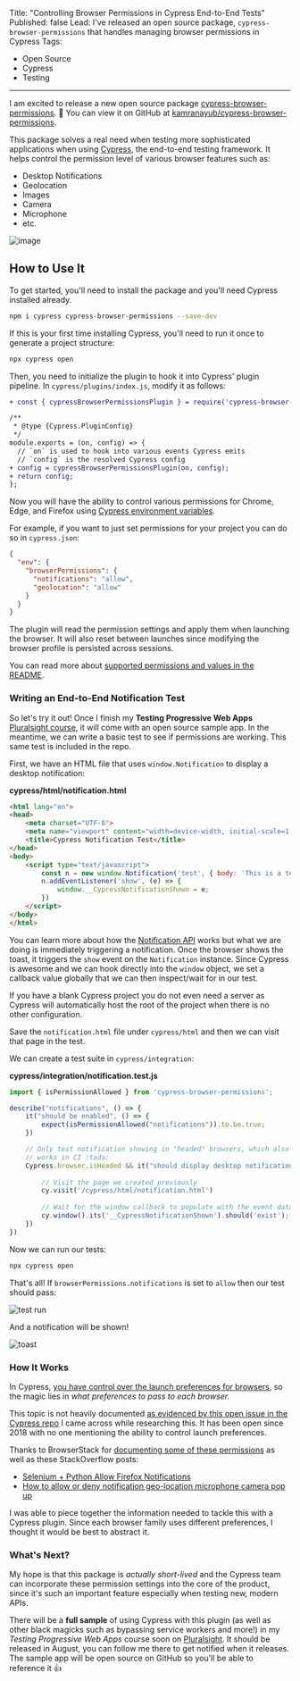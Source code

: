 Title: "Controlling Browser Permissions in Cypress End-to-End Tests"
Published: false
Lead: I've released an open source package, `cypress-browser-permissions` that handles managing browser permissions in Cypress
Tags:
- Open Source
- Cypress
- Testing
---

I am excited to release a new open source package [cypress-browser-permissions](https://npmjs.com/package/cypress-browser-permissions). 🎉 You can view it on GitHub at [kamranayub/cypress-browser-permissions](https://github.com/kamranayub/cypress-browser-permissions).

This package solves a real need when testing more sophisticated applications when using [Cypress](https://cypress.io), the end-to-end testing framework. It helps control the permission level of various browser features such as:

- Desktop Notifications
- Geolocation
- Images
- Camera
- Microphone
- etc.

![image](https://user-images.githubusercontent.com/563819/87500464-2169f000-c622-11ea-8dbb-a480a6f137ac.png)

## How to Use It

To get started, you'll need to install the package and you'll need Cypress installed already.

```bash
npm i cypress cypress-browser-permissions --save-dev
```

If this is your first time installing Cypress, you'll need to run it once to generate a project structure:

```bash
npx cypress open
```

Then, you need to initialize the plugin to hook it into Cypress' plugin pipeline. In `cypress/plugins/index.js`, modify it as follows:

```diff
+ const { cypressBrowserPermissionsPlugin } = require('cypress-browser-permissions')

/**
 * @type {Cypress.PluginConfig}
 */
module.exports = (on, config) => {
  // `on` is used to hook into various events Cypress emits
  // `config` is the resolved Cypress config
+ config = cypressBrowserPermissionsPlugin(on, config);
+ return config;
};
```

Now you will have the ability to control various permissions for Chrome, Edge, and Firefox using [Cypress environment variables](https://docs.cypress.io/guides/guides/environment-variables.html).

For example, if you want to just set permissions for your project you can do so in `cypress.json`:

```json
{
  "env": {
    "browserPermissions": {
      "notifications": "allow",
      "geolocation": "allow"
    }
  }
}
```

The plugin will read the permission settings and apply them when launching the browser. It will also reset between launches since modifying the browser profile is persisted across sessions.

You can read more about [supported permissions and values in the README](https://github.com/kamranayub/cypress-browser-permissions).

### Writing an End-to-End Notification Test

So let's try it out! Once I finish my **Testing Progressive Web Apps** [Pluralsight course](http://bit.ly/KamranOnPluralsight), it will come with an open source sample app. In the meantime, we can write a basic test to see if permissions are working. This same test is included in the repo.

First, we have an HTML file that uses `window.Notification` to display a desktop notification:

**cypress/html/notification.html**

```html
<html lang="en">
<head>
    <meta charset="UTF-8">
    <meta name="viewport" content="width=device-width, initial-scale=1.0">
    <title>Cypress Notification Test</title>
</head>
<body>
    <script type="text/javascript">
        const n = new window.Notification('test', { body: 'This is a test!' })
        n.addEventListener('show', (e) => {
            window.__CypressNotificationShown = e;
        })
    </script>
</body>
</html>
```

You can learn more about how the [Notification API](https://developer.mozilla.org/en-US/docs/Web/API/notification) works but what we are doing is immediately triggering a notification. Once the browser shows the toast, it triggers the `show` event on the `Notification` instance. Since Cypress is awesome and we can hook directly into the `window` object, we set a callback value globally that we can then inspect/wait for in our test.

If you have a blank Cypress project you do not even need a server as Cypress will automatically host the root of the project when there is no other configuration.

Save the `notification.html` file under `cypress/html` and then we can visit that page in the test.

We can create a test suite in `cypress/integration`:

**cypress/integration/notification.test.js**

```js
import { isPermissionAllowed } from 'cypress-browser-permissions';

describe("notifications", () => {
    it("should be enabled", () => {
        expect(isPermissionAllowed("notifications")).to.be.true;
    })

    // Only test notification showing in "headed" browsers, which also
    // works in CI :tada:
    Cypress.browser.isHeaded && it("should display desktop notification", () => {
    
        // Visit the page we created previously
        cy.visit('/cypress/html/notification.html')
        
        // Wait for the window callback to populate with the event data
        cy.window().its('__CypressNotificationShown').should('exist');
    })
})
```

Now we can run our tests:

```bash
npx cypress open
```

That's all! If `browserPermissions.notifications` is set to `allow` then our test should pass:

![test run](https://user-images.githubusercontent.com/563819/87737665-3620c200-c7a1-11ea-8429-73bd40c99bed.png)

And a notification will be shown!

![toast](https://user-images.githubusercontent.com/563819/87737706-52bcfa00-c7a1-11ea-893e-9f6f8dec1e2e.png)

### How It Works

In Cypress, [you have control over the launch preferences for browsers](https://docs.cypress.io/api/plugins/browser-launch-api.html#Modify-browser-launch-arguments-preferences-and-extensions), so the magic lies in _what preferences to pass to each browser._

This topic is not heavily documented [as evidenced by this open issue in the Cypress repo](https://github.com/cypress-io/cypress/issues/2671) I came across while researching this. It has been open since 2018 with no one mentioning the ability to control launch preferences.

Thanks to BrowserStack for [documenting some of these permissions](https://www.browserstack.com/automate/handle-popups-alerts-prompts-in-automated-tests) as well as these StackOverflow posts:

- [Selenium + Python Allow Firefox Notifications](https://stackoverflow.com/questions/55435198/selenium-python-allow-firefox-notifications)
- [How to allow or deny notification geo-location microphone camera pop up](https://stackoverflow.com/questions/48007699/how-to-allow-or-deny-notification-geo-location-microphone-camera-pop-up)

I was able to piece together the information needed to tackle this with a Cypress plugin. Since each browser family uses different preferences, I thought it would be best to abstract it.

### What's Next?

My hope is that this package is _actually short-lived_ and the Cypress team can incorporate these permission settings into the core of the product, since it's such an important feature especially when testing new, modern APIs.

There will be a **full sample** of using Cypress with this plugin (as well as other black magicks such as bypassing service workers and more!) in my _Testing Progressive Web Apps_ course soon on [Pluralsight](https://bit.ly/KamranOnPluralsight). It should be released in August, you can follow me there to get notified when it releases. The sample app will be open source on GitHub so you'll be able to reference it 👍 
<!--stackedit_data:
eyJoaXN0b3J5IjpbOTA3ODgxMjU0XX0=
-->